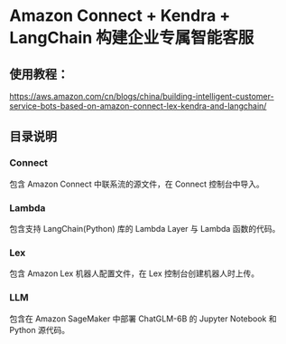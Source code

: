 # Amazon Connect + Kendra + LangChain 构建企业专属智能客服

## 使用教程：
https://aws.amazon.com/cn/blogs/china/building-intelligent-customer-service-bots-based-on-amazon-connect-lex-kendra-and-langchain/

## 目录说明

### Connect
包含 Amazon Connect 中联系流的源文件，在 Connect 控制台中导入。

### Lambda
包含支持 LangChain(Python) 库的 Lambda Layer 与 Lambda 函数的代码。

### Lex
包含 Amazon Lex 机器人配置文件，在 Lex 控制台创建机器人时上传。

### LLM
包含在 Amazon SageMaker 中部署 ChatGLM-6B 的 Jupyter Notebook 和 Python 源代码。
